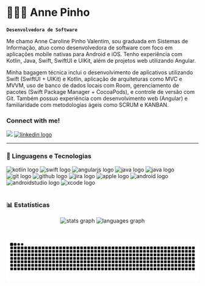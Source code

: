 # 👩🏻‍💻 Anne Pinho

**`Desenvolvedora de Software`**

Me chamo Anne Caroline Pinho Valentim, sou graduada em Sistemas de Informação, atuo como desenvolvedora de software com foco em aplicações mobile nativas para Android e iOS. Tenho experiência com Kotlin, Java, Swift, SwiftUI e UIKit, além de projetos web utilizando Angular.

Minha bagagem técnica inclui o desenvolvimento de aplicativos utilizando Swift (SwiftUI + UIKit) e Kotlin, aplicação de arquiteturas como MVC e MVVM, uso de banco de dados locais com Room, gerenciamento de pacotes (Swift Package Manager + CocoaPods), e controle de versão com Git. Também possuo experiência com desenvolvimento web (Angular) e familiaridade com metodologias ágeis como SCRUM e KANBAN.

<h3 align="left">Connect with me!</h3>

<div align="left">
  <a href = "mailto:annep.valentim@gmail.com"><img src="https://img.shields.io/badge/Gmail-D14836?style=for-the-badge&logo=gmail&logoColor=white" height="35" target="_blank"></a>
  <a href="https://www.linkedin.com/in/annepinho/" target="_blank">
    <img src="https://img.shields.io/static/v1?message=LinkedIn&logo=linkedin&label=&color=0077B5&logoColor=white&labelColor=&style=for-the-badge" height="35" alt="linkedin logo"  />
  </a>
</div>

---

### 🤖 Linguagens e Tecnologias

</div>

<div align="left">
  <img src="https://cdn.jsdelivr.net/gh/devicons/devicon/icons/kotlin/kotlin-original.svg" height="80" alt="kotlin logo"  />
 
  <img src="https://cdn.jsdelivr.net/gh/devicons/devicon/icons/swift/swift-original.svg" height="80" alt="swift logo"  />
 
  <img src="https://cdn.jsdelivr.net/gh/devicons/devicon/icons/angularjs/angularjs-original.svg" height="80" alt="angularjs logo"  />
 
  <img src="https://cdn.jsdelivr.net/gh/devicons/devicon/icons/java/java-original.svg" height="80" alt="java logo"  />

   <img src="https://cdn.jsdelivr.net/gh/devicons/devicon@latest/icons/firebase/firebase-original.svg" height="80" alt="java logo"  />
 
  <img src="https://cdn.jsdelivr.net/gh/devicons/devicon/icons/git/git-original.svg" height="80" alt="git logo"  />
 
  <img src="https://cdn.jsdelivr.net/gh/devicons/devicon@latest/icons/github/github-original.svg" height="80" alt="github logo"  />
  
  <img src="https://cdn.jsdelivr.net/gh/devicons/devicon@latest/icons/jira/jira-original.svg" height="80" alt="jira logo" />

  <img src="https://cdn.jsdelivr.net/gh/devicons/devicon@latest/icons/apple/apple-original.svg" height="80" alt="apple logo"  />
 
  <img src="https://cdn.jsdelivr.net/gh/devicons/devicon/icons/android/android-original.svg" height="80" alt="android logo"  />
 
  <img src="https://cdn.jsdelivr.net/gh/devicons/devicon/icons/androidstudio/androidstudio-original.svg" height="80" alt="androidstudio logo"  />
 
  <img src="https://cdn.jsdelivr.net/gh/devicons/devicon/icons/xcode/xcode-original.svg" height="80" alt="xcode logo"  />
</div>

<br/>

### 📊 Estatísticas

<div align="center">
  <img src="https://github-readme-stats.vercel.app/api?username=anne-pinho&hide_title=false&hide_rank=false&show_icons=true&include_all_commits=true&count_private=true&disable_animations=false&theme=dracula&locale=en&hide_border=false" height="150" alt="stats graph"  />
  <img src="https://github-readme-stats.vercel.app/api/top-langs?username=anne-pinho&locale=en&hide_title=false&layout=compact&card_width=320&langs_count=5&theme=dracula&hide_border=false" height="150" alt="languages graph"  />
</div>

###

###

<br clear="both">

<img src="https://raw.githubusercontent.com/anne-pinho/anne-pinho/output/snake.svg" alt="Snake animation" />

###
